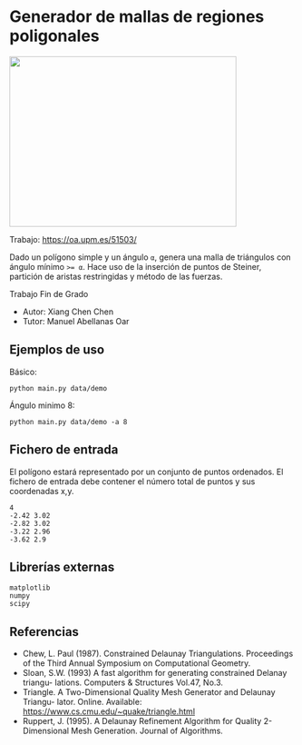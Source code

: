 # Generador de mallas de regiones poligonales
<img src="https://thumbs.gfycat.com/AppropriateHighlevelBobwhite-size_restricted.gif" width="400" height="300"/>

Trabajo: https://oa.upm.es/51503/

Dado un polígono simple y un ángulo `α`,
genera una malla de triángulos con ángulo mínimo `>= α`.
Hace uso de la inserción de puntos de Steiner,
partición de aristas restringidas y método de las fuerzas.

Trabajo Fin de Grado
- Autor: Xiang Chen Chen
- Tutor: Manuel Abellanas Oar

## Ejemplos de uso
Básico:
```
python main.py data/demo
```
Ángulo minimo 8:
```
python main.py data/demo -a 8
```
## Fichero de entrada
El polígono estará representado por un conjunto de puntos ordenados. El fichero de entrada debe contener el número total de puntos y sus coordenadas x,y.
```
4
-2.42 3.02
-2.82 3.02
-3.22 2.96
-3.62 2.9
```

## Librerías externas
```
matplotlib
numpy
scipy
```

## Referencias
* Chew, L. Paul (1987). Constrained Delaunay Triangulations. Proceedings of the
Third Annual Symposium on Computational Geometry.
* Sloan, S.W. (1993) A fast algorithm for generating constrained Delanay triangu-
lations. Computers & Structures Vol.47, No.3.
* Triangle. A Two-Dimensional Quality Mesh Generator and Delaunay Triangu-
lator. Online. Available: https://www.cs.cmu.edu/~quake/triangle.html
* Ruppert, J. (1995). A Delaunay Refinement Algorithm for Quality 2-Dimensional
Mesh Generation. Journal of Algorithms.
